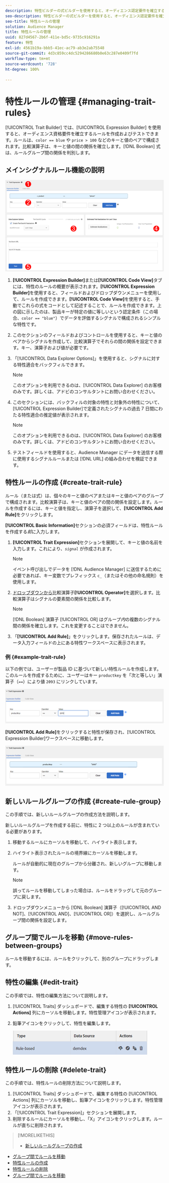 ```yaml
---
description: 特性ビルダーの式ビルダーを使用すると、オーディエンス認定要件を確立するルールを作成およびテストできます。ルールは、「color == blue」または「price &gt; 100」などのキー値ペアで構成されます。比較演算子は、キーと値の間の関係を確立します。ブール式は、ルールグループ間の関係を判別します。
seo-description: 特性ビルダーの式ビルダーを使用すると、オーディエンス認定要件を確立するルールを作成およびテストできます。ルールは、「color == blue」または「price &gt; 100」などのキー値ペアで構成されます。比較演算子は、キーと値の間の関係を確立します。ブール式は、ルールグループ間の関係を判別します。
seo-title: 特性ルールの管理
solution: Audience Manager
title: 特性ルールの管理
uuid: 827d4567-2b6f-411e-bd5c-9735c916291a
feature: 特性
exl-id: 4561b19a-bbb5-41ec-ac79-ab3e2ab75548
source-git-commit: 4d3c859cc4dc5294286680b0e63c287e0409f7fd
workflow-type: tm+mt
source-wordcount: '728'
ht-degree: 100%

---
```


# 特性ルールの管理 {#managing-trait-rules}

[!UICONTROL Trait Builder] では、[!UICONTROL Expression Builder] を使用すると、オーディエンス資格要件を確立するルールを作成およびテストできます。ルールは、`color == blue` や `price > 100` などのキーと値のペアで構成されます。比較演算子は、キーと値の間の関係を確立します。[!DNL Boolean] 式は、ルールグループ間の関係を判別します。

<!-- c_tb_rules.xml -->

## メインシグナルルール機能の説明

![](assets/manage-trait-rules.png)

1. **[!UICONTROL Expression Builder]**&#x200B;または&#x200B;**[!UICONTROL Code View]**&#x200B;タブには、特性のルールの概要が表示されます。**[!UICONTROL Expression Builder]**&#x200B;を使用すると、フィールドおよびドロップダウンメニューを使用して、ルールを作成できます。**[!UICONTROL Code View]**&#x200B;を使用すると、手動でこれらの式をコードとして記述することで、ルールを作成できます。上の図に示したのは、製品キーが特定の値に等しいという認定条件（この場合、`color == "blue"`）でデータを評価するシグナルで構成されるシンプルな特性です。

1. このセクションのフィールドおよびコントロールを使用すると、キーと値のペアからシグナルを作成して、比較演算子でそれらの間の関係を設定できます。キー、演算子および値が必要です。
1. 「[!UICONTROL Data Explorer Options]」を使用すると、シグナルに対する特性適合をバックフィルできます。

   >[!NOTE]
   >
   >このオプションを利用できるのは、[!UICONTROL Data Explorer] のお客様のみです。詳しくは、アドビのコンサルタントにお問い合わせください。

1. このセクションには、バックフィルの対象の特性と対象外の特性について、[!UICONTROL Expression Builder]で定義されたシグナルの過去 7 日間にわたる特性適合の推定値が表示されます。

   >[!NOTE]
   >
   >このオプションを利用できるのは、[!UICONTROL Data Explorer] のお客様のみです。詳しくは、アドビのコンサルタントにお問い合わせください。

1. テストフィールドを使用すると、Audience Manager にデータを送信する際に使用するシグナルルールまたは [!DNL URL] の組み合わせを検証できます。

## 特性ルールの作成 {#create-trait-rule}

ルール（または式）は、個々のキーと値のペアまたはキーと値のペアのグループで構成されます。比較演算子は、キーと値のペアの間の関係を設定します。ルールを作成するには、キーと値を指定し、演算子を選択して、**[!UICONTROL Add Rule]**&#x200B;をクリックします。

<!-- t_tb_create_rules.xml -->

**[!UICONTROL Basic Information]**&#x200B;セクションの必須フィールドは、特性ルールを作成する&#x200B;*前*&#x200B;に入力します。

1. **[!UICONTROL Trait Expression]**&#x200B;セクションを展開して、キーと値の名前を入力します。これにより、*`signal`* が作成されます。

   >[!NOTE]
   >
   >イベント呼び出しでデータを [!DNL Audience Manager] に送信するために必要であれば、キー変数でプレフィックス `c_`（またはその他の命名規則）を使用します。

1. [ドロップダウンから](../../features/traits/trait-comparison-operators.md)比較演算子&#x200B;**[!UICONTROL Operator]**&#x200B;を選択します。比較演算子はシグナルの要素間の関係を比較します。

   >[!NOTE]
   >
   >[!DNL Boolean] 演算子 [!UICONTROL OR] はグループ&#x200B;*内*&#x200B;の複数のシグナル間の関係を確立します。これを変更することはできません。

1. 「**[!UICONTROL Add Rule]**」をクリックします。保存されたルールは、データ入力フィールドの上にある特性ワークスペースに表示されます。

### 例 {#example-trait-rule}

以下の例では、ユーザーが製品 ID に基づいて新しい特性ルールを作成します。このルールを作成するために、ユーザーはキー `productkey` を「次と等しい」演算子（`==`）により値 `2093` にリンクしています。


![](assets/tb_sample_rule1.png)

**[!UICONTROL Add Rule]**&#x200B;をクリックすると特性が保存され、[!UICONTROL Expression Builder]ワークスペースに移動します。

![](assets/tb_sample_rule2.png)

## 新しいルールグループの作成 {#create-rule-group}

この手順では、新しいルールグループの作成方法を説明します。

<!-- t_tb_new_rule_group.xml -->

新しいルールグループを作成する前に、特性に 2 つ以上のルールが含まれている必要があります。

1. 移動するルールにカーソルを移動して、ハイライト表示します。
1. ハイライト表示されたルールの境界線にカーソルを移動します。

   ルールが自動的に現在のグループから分離され、新しいグループに移動します。

   >[!NOTE]
   >
   >誤ってルールを移動してしまった場合は、ルールをドラッグして元のグループに戻します。

1. ドロップダウンメニューから [!DNL Boolean] 演算子（[!UICONTROL AND NOT]、[!UICONTROL AND]、[!UICONTROL OR]）を選択し、ルールグループ間の関係を設定します。

## グループ間でルールを移動 {#move-rules-between-groups}

ルールを移動するには、ルールをクリックして、別のグループにドラッグします。

## 特性の編集 {#edit-trait}

この手順では、特性の編集方法について説明します。

<!-- t_tb_edit.xml -->

1. [!UICONTROL Traits] ダッシュボードで、編集する特性の **[!UICONTROL Actions]** 列にカーソルを移動します。特性管理アイコンが表示されます。
1. 鉛筆アイコンをクリックして、特性を編集します。

   ![](assets/tb_edit_trait.png)

## 特性ルールの削除 {#delete-trait}

この手順では、特性ルールの削除方法について説明します。

<!-- t_tb_delete_rule.xml -->

1. [!UICONTROL Traits] ダッシュボードで、編集する特性の [!UICONTROL Actions] 列にカーソルを移動し、鉛筆アイコンをクリックします。特性管理アイコンが表示されます。
1. 「[!UICONTROL Trait Expression]」セクションを展開します。
1. 削除するルールにカーソルを移動し、「X」アイコンをクリックします。ルールが直ちに削除されます。

>[!MORELIKETHIS]
>
>* [新しいルールグループの作成](../../features/traits/manage-trait-rules.md#create-rule-group)
* [グループ間でルールを移動](../../features/traits/manage-trait-rules.md#move-rules-between-groups)
* [特性ルールの作成](../../features/traits/manage-trait-rules.md#create-trait-rule)
* [特性ルールの削除](../../features/traits/manage-trait-rules.md#delete-trait)
* [グループ間でルールを移動](../../features/traits/manage-trait-rules.md#move-rules-between-groups)


